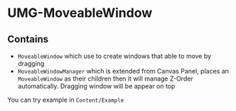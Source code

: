 # UMG-MoveableWindow
## Contains
- `MoveableWindow` which use to create windows that able to move by dragging
- `MoveableWindowManager` which is extended from Canvas Panel, places an `MoveableWindow` as their children then it will manage Z-Order automatically. Dragging window will be appear on top

You can try example in `Content/Example`

